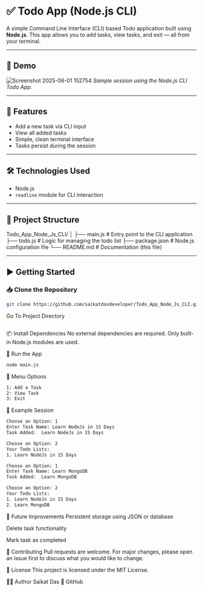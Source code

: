 # ✅ Todo App (Node.js CLI)

A simple Command Line Interface (CLI) based Todo application built using **Node.js**. This app allows you to add tasks, view tasks, and exit — all from your terminal.

---

## 📸 Demo

![Screenshot 2025-06-01 152754](https://github.com/user-attachments/assets/22ab1935-50ea-4bc6-a798-f3932d5fbb66)
*Sample session using the Node.js CLI Todo App.*

---

## 🚀 Features

- Add a new task via CLI input
- View all added tasks
- Simple, clean terminal interface
- Tasks persist during the session

---

## 🛠️ Technologies Used

- Node.js
- `readline` module for CLI interaction

---

## 📁 Project Structure
Todo_App_Node_Js_CLI/
│
├── main.js # Entry point to the CLI application
├── todo.js # Logic for managing the todo list
├── package.json # Node.js configuration file
└── README.md # Documentation (this file)


---

## ▶️ Getting Started

### 📥 Clone the Repository

```bash
git clone https://github.com/saikatdasdeveloper/Todo_App_Node_Js_CLI.git
```
Go To  Project Directory
``` bash cd Todo_App_Node_Js_CLI
```

📦 Install Dependencies
No external dependencies are required. Only built-in Node.js modules are used.

🧪 Run the App
```bash
node main.js
```
🌼 Menu Options
```bash
1: Add a Task
2: View Task
3: Exit
```
🧠 Example Session
```bash
Choose an Option: 1
Enter Task Name: Learn NodeJs in 15 Days
Task Added:  Learn NodeJs in 15 Days

Choose an Option: 2
Your Todo Lists:
1. Learn NodeJs in 15 Days

Choose an Option: 1
Enter Task Name: Learn MongoDB
Task Added:  Learn MongoDB

Choose an Option: 2
Your Todo Lists:
1. Learn NodeJs in 15 Days
2. Learn MongoDB

```

🧹 Future Improvements
Persistent storage using JSON or database

Delete task functionality

Mark task as completed

🤝 Contributing
Pull requests are welcome. For major changes, please open an issue first to discuss what you would like to change.

📄 License
This project is licensed under the MIT License.

🙋‍♂️ Author
Saikat Das
🔗 GitHub
